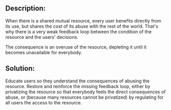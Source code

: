 ## Description:

When there is a shared mutual resource, every user benefits directly from its use, but shares the cost of its abuse with the rest of the world. That's why there is a very weak feedback loop between the condition of the resource and the users' decisions.

The consequence is an overuse of the resource, depleting it until it becomes unavailable for everybody.

## Solution:
Educate users so they understand the consequences of abusing the resource. Restore and reinforce the missing feedback loop, either by privatizing the resource so that everybody feels the direct consequences of abuse, or (because many resources cannot be privatized) by regulating for all users the access to the resource.